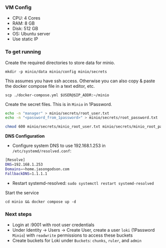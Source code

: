 ### VM Config
- CPU: 4 Cores
- RAM: 8 GB
- Disk: 512 GB
- OS: Ubuntu server
- Use static IP

### To get running

Create the required directories to store data for minio.

`mkdir -p minio/data minio/config minio/secrets`

This assumes you have ssh access. Otherwise you can also copy & paste the docker compose file in a text editor, etc.

`scp ./docker-compose.yml $USER@$IP_ADDR:~/minio`

Create the secret files. This is in `Minio` in 1Password.
```bash
echo -n "manager" > minio/secrets/root_user.txt
echo -n "<password_from_1password>" > minio/secrets/root_password.txt

chmod 600 minio/secrets/minio_root_user.txt minio/secrets/minio_root_password.txt
```

**DNS Configuration**
- Configure system DNS to use 192.168.1.253 in `/etc/systemd/resolved.conf`:
```bash
[Resolve]
DNS=192.168.1.253
Domains=~home.jasongodson.com
FallbackDNS=1.1.1.1
```
- Restart systemd-resolved: `sudo systemctl restart systemd-resolved`

Start the service

`cd minio && docker compose up -d`

### Next steps
- Login at <ip>:9001 with root user credentials
- Under Identity -> Users -> Create User, create a user `loki` (1Password `Minio`) with `readwrite` permissions to access these buckets
- Create buckets for Loki under `Buckets`: `chunks`, `ruler`, and `admin`